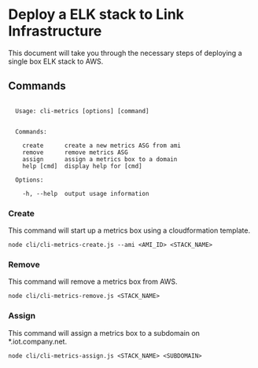 # Deploy a ELK stack to Link Infrastructure

This document will take you through the necessary steps of deploying a single box ELK stack to AWS.

## Commands

```

  Usage: cli-metrics [options] [command]


  Commands:

    create      create a new metrics ASG from ami
    remove      remove metrics ASG
    assign      assign a metrics box to a domain
    help [cmd]  display help for [cmd]

  Options:

    -h, --help  output usage information
```

### Create

This command will start up a metrics box using a cloudformation template.

```
node cli/cli-metrics-create.js --ami <AMI_ID> <STACK_NAME>
```

### Remove

This command will remove a metrics box from AWS.

```
node cli/cli-metrics-remove.js <STACK_NAME>
```
### Assign

This command will assign a metrics box to a subdomain on *.iot.company.net.

```
node cli/cli-metrics-assign.js <STACK_NAME> <SUBDOMAIN>
```
